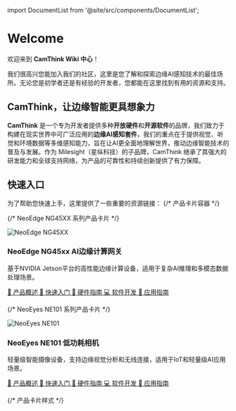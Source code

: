 import DocumentList from '@site/src/components/DocumentList';

# Welcome

欢迎来到 **CamThink Wiki 中心**！

我们很高兴您能加入我们的社区，这里是您了解和探索边缘AI感知技术的最佳场所。无论您是初学者还是有经验的开发者，您都能在这里找到有用的资源和支持。

## CamThink，让边缘智能更具想象力

**CamThink** 是一个专为开发者提供多种**开放硬件**和**开源软件**的品牌，我们致力于构建在现实世界中可广泛应用的**边缘AI感知套件**，我们的重点在于提供视觉、听觉和环境数据等多维感知能力，旨在让AI更全面地理解世界，推动边缘智能技术的普及与发展。作为 Milesight（星纵科技）的子品牌，CamThink 继承了其强大的研发能力和全球支持网络，为产品的可靠性和持续创新提供了有力保障。

## 快速入口
为了帮助您快速上手，这里提供了一些重要的资源链接：
{/* 产品卡片容器 */}
<div className="product-card-container">

  {/* NeoEdge NG45XX 系列产品卡片 */}
  <div className="product-card">
    <div className="product-header">
      <img src="/img/Overview/NG45xx/NG45XX.png" alt="NeoEdge NG45XX" className="product-image"/>
      <h3 className="product-title">NeoEdge NG45xx AI边缘计算网关</h3>
    </div>
    <p className="product-description">
      基于NVIDIA Jetson平台的高性能边缘计算设备，适用于复杂AI推理和多模态数据处理场景。
    </p>
    <div className="product-links">
      <a href="/docs/NeoEdge NG45XX Series/Overview" className="link-item">
        <span className="link-icon">📖</span>
        <span>产品概述</span>
      </a>
      <a href="/docs/NeoEdge NG45XX Series/Quick Start" className="link-item">
        <span className="link-icon">🚀</span>
        <span>快速入门</span>
      </a>
      <a href="/docs/NeoEdge NG45XX Series/Hardware Guide/Components Overview" className="link-item">
        <span className="link-icon">🔧</span>
        <span>硬件指南</span>
      </a>
      <a href="/docs/NeoEdge NG45XX Series/Software Guide/System Flashing and Initialization" className="link-item">
        <span className="link-icon">💻</span>
        <span>软件开发</span>
      </a>
      <a href="/docs/NeoEdge NG45XX Series/Application Guide/Deepseek-r1" className="link-item">
        <span className="link-icon">📱</span>
        <span>应用指南</span>
      </a>
    </div>
  </div>

  {/* NeoEyes NE101 系列产品卡片 */}
  <div className="product-card">
    <div className="product-header">
      <img src="/img/Overview/NE101/NE101.png" alt="NeoEyes NE101" className="product-image"/>
      <h3 className="product-title">NeoEyes NE101 低功耗相机</h3>
    </div>
    <p className="product-description">
      轻量级智能摄像设备，支持边缘视觉分析和无线连接，适用于IoT和轻量级AI应用场景。
    </p>
    <div className="product-links">
      <a href="/docs/NeoEyes NE101 Series/Overview" className="link-item">
        <span className="link-icon">📖</span>
        <span>产品概述</span>
      </a>
      <a href="/docs/NeoEyes NE101 Series/Quick Start" className="link-item">
        <span className="link-icon">🚀</span>
        <span>快速入门</span>
      </a>
      <a href="/docs/NeoEyes NE101 Series/Hardware Guide/Components Overview" className="link-item">
        <span className="link-icon">🔧</span>
        <span>硬件指南</span>
      </a>
      <a href="/docs/NeoEyes NE101 Series/Software Guide/Development Environment Setup" className="link-item">
        <span className="link-icon">💻</span>
        <span>软件开发</span>
      </a>
      <a href="/docs/NeoEyes NE101 Series/Application Guide/example-uvc" className="link-item">
        <span className="link-icon">📱</span>
        <span>应用指南</span>
      </a>
    </div>
  </div>

</div>

{/* 产品卡片样式 */}
<style>
{`
  .product-card-container {
    display: grid;
    grid-template-columns: repeat(auto-fit, minmax(300px, 1fr));
    gap: 24px;
    margin-bottom: 48px;
  }
  
  .product-card {
    border: 1px solid var(--ifm-border-color);
    border-radius: 12px;
    padding: 24px;
    box-shadow: 0 4px 16px rgba(0, 0, 0, 0.08);
    transition: transform 0.3s ease, box-shadow 0.3s ease;
  }
  
  .product-card:hover {
    transform: translateY(-4px);
    box-shadow: 0 8px 24px rgba(0, 0, 0, 0.12);
  }
  
  .product-header {
    display: flex;
    align-items: center;
    margin-bottom: 16px;
    gap: 16px;
  }
  
  .product-image {
    width: 150px;
    height: 150px;
    object-fit: contain;
    border-radius: 8px;
    padding: 8px;
  }
  
  .product-title {
    margin: 0;
    font-size: 1.5rem;
    font-weight: 600;
  }
  
  .product-description {
    margin: 0 0 16px 0;
    line-height: 1.5;
  }
  
  .product-links {
    display: flex;
    flex-direction: column;
    gap: 8px;
  }
  
  .link-item {
    display: flex;
    align-items: center;
    padding: 10px 12px;
    border-radius: 6px;
    text-decoration: none;
    transition: background-color 0.2s ease;
  }
  
  .link-item:hover {
    background-color: var(--ifm-hover-overlay);
  }
  
  .link-icon {
    margin-right: 10px;
    font-size: 18px;
  }
  
  @media (max-width: 768px) {
    .product-card-container {
      grid-template-columns: 1fr;
    }
  }
`}
</style>